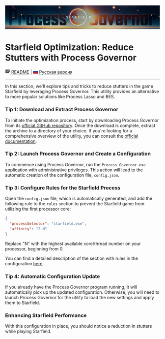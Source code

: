 ![Logo Process Governor](../images/starfield-theme-header.png)

# Starfield Optimization: Reduce Stutters with Process Governor

[![README](../icons/readme.png) README](../../README.md) | [![RU](../icons/ru.png) Русская версия](starfield.ru.md)

---

In this section, we'll explore tips and tricks to reduce stutters in the game Starfield by leveraging Process Governor.
This utility provides an alternative to more popular solutions like Process Lasso and BES.

### Tip 1: Download and Extract Process Governor

To initiate the optimization process, start by downloading Process Governor from
its [official GitHub repository](https://github.com/SystemXFiles/process-governor/releases/latest). Once the download is
complete, extract the archive to a directory of your choice. If you're looking for a comprehensive overview of the
utility, you can consult the [official documentation](https://github.com/SystemXFiles/process-governor#readme).

### Tip 2: Launch Process Governor and Create a Configuration

To commence using Process Governor, run the `Process Governor.exe` application with administrative privileges. This
action will lead to the automatic creation of the configuration file, `config.json`.

### Tip 3: Configure Rules for the Starfield Process

Open the `config.json` file, which is automatically generated, and add the following rule to the `rules` section to
prevent the Starfield game from utilizing the first processor core:

```json
{
  "processSelector": "starfield.exe",
  "affinity": "2-N"
}
```

Replace "N" with the highest available core/thread number on your processor, beginning from 0.

You can find a detailed description of the section with rules in the
configuration [here](../../README.md#configuration-format).

### Tip 4: Automatic Configuration Update

If you already have the Process Governor program running, it will automatically pick up the updated configuration.
Otherwise, you will need to launch Process Governor for the utility to load the new settings and apply them to
Starfield.

### Enhancing Starfield Performance

With this configuration in place, you should notice a reduction in stutters while playing Starfield.